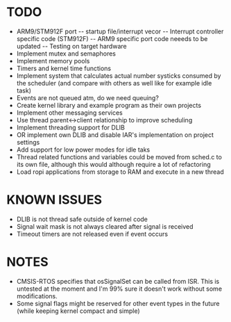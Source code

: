 TODO
====

- ARM9/STM912F port
-- startup file/interrupt vecor
-- Interrupt controller specific code (STM912F)
-- ARM9 specific port code neeeds to be updated
-- Testing on target hardware
- Implement mutex and semaphores
- Implement memory pools
- Timers and kernel time functions
- Implement system that calculates actual number systicks consumed by
  the scheduler (and compare with others as well like for example idle task)
- Events are not queued atm, do we need queuing?
- Create kernel library and example program as their own projects
- Implement other messaging services
- Use thread parent<->client relationship to improve scheduling
- Implement threading support for DLIB
- OR implement own DLIB and disable IAR's implementation on project settings
- Add support for low power modes for idle taks
- Thread related functions and variables could be moved from sched.c to its
  own file, although this would although require a lot of refactoring
- Load ropi applications from storage to RAM and execute in a new thread


KNOWN ISSUES
============

- DLIB is not thread safe outside of kernel code
- Signal wait mask is not always cleared after signal is received
- Timeout timers are not released even if event occurs


NOTES
=====

- CMSIS-RTOS specifies that osSignalSet can be called from ISR. This is
  untested at the moment and I'm 99% sure it doesn't work without some
  modifications.
- Some signal flags might be reserved for other event types in the future
  (while keeping kernel compact and simple)
